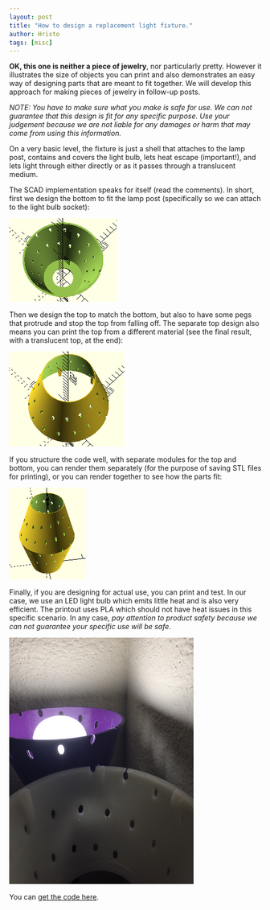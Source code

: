 ```yaml
---
layout: post
title: "How to design a replacement light fixture."
author: Hristo
tags: [misc]
---
```


**OK, this one is neither a piece of jewelry**, nor particularly pretty. However it illustrates the size of objects you can print and also demonstrates an easy way of designing parts that are meant to fit together. We will develop this approach for making pieces of jewelry in follow-up posts.

_NOTE: You have to make sure what you make is safe for use. We can not guarantee that this design is fit for any specific purpose. Use your judgement because we are not liable for any damages or harm that may come from using this information._

On a very basic level, the fixture is just a shell that attaches to the lamp post, contains and covers the light bulb, lets heat escape (important!), and lets light through either directly or as it passes through a translucent medium.

The SCAD implementation speaks for itself (read the comments). In short, first we design the bottom to fit the lamp post (specifically so we can attach to the light bulb socket):

![Bottom part of the light fixture.](/images_posts/light_fixture_bottom.png)

Then we design the top to match the bottom, but also to have some pegs that protrude and stop the top from falling off. The separate top design also means you can print the top from a different material (see the final result, with a translucent top, at the end):

![Top part.](/images_posts/light_fixture_top.png)

If you structure the code well, with separate modules for the top and bottom, you can render them separately (for the purpose of saving STL files for printing), or you can render together to see how the parts fit:

![Together, check fit and look.](/images_posts/light_fixture_preview.png)

Finally, if you are designing for actual use, you can print and test. In our case, we use an LED light bulb which emits little heat and is also very efficient. The printout uses PLA which should not have heat issues in this specific scenario. In any case, *pay attention to product safety because we can not guarantee your specific use will be safe*.

![Test final printout.](/images_posts/light_fixture_actual.jpg)

You can [get the code here](/code/light_fixture.scad).